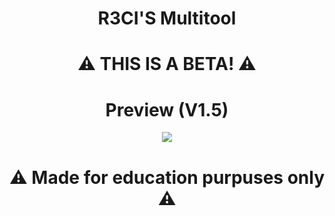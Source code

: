 <h1 align="center">
  R3CI'S Multitool
</h1>
<h1 align="center">
  ⚠ THIS IS A BETA! ⚠
</h1>

<h1 align="center">
  Preview (V1.5)
</h1>

<div align="center">
     <img  src="https://cdn.discordapp.com/attachments/1175839876055314562/1178762443418255391/image.png?ex=65775312&is=6564de12&hm=28dd1974f979c04d2a89bd1b886356a4e9fc987763c18ee36ab261f9e2aab187&">
</div>


<h1 align="center">
 ⚠ Made for education purpuses only ⚠
</h1>
